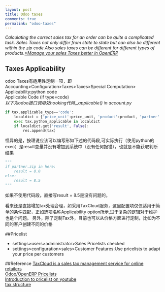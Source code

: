 ```yaml
---
layout: post
title: Odoo taxes 
comments: true
permalink: "odoo-taxes"
---
```


*Calculating the correct sales tax for an order can be quite a complicated task. Sales Taxes not only differ from state to state but can also be different within the zip code.Also sales taxes can be different for different types of products.[>Manage your sales Taxes better in OpenERP](http://bistasolutions.com/blogs/2014/01/16/sales-taxes-in-openerp/)*

## Taxes Applicability
odoo Taxes有适用性定制一项，即Accounting>Configuration>Taxes>Taxes>Special Computation>
Applicability:python code  
Applicable Code (if type=code)  
*以下为odoo接口调用处hooking代码,_applicable() in account.py*

``` python
if tax.applicable_type=='code':
	localdict = {'price_unit':price_unit, 'product':product, 'partner':partner}
	exec tax.python_applicable in localdict
	if localdict.get('result', False):
	    res.append(tax)
```

怪异的是，按理说应该可以编写形如下述的代码段,可实际执行（使用python的exec）是result变量并没有增加到系统中（没有任何报错），也就是不能获取判断结果

``` python
"""
if partner.zip in here:
    result = 8.0
else:
    result = 8.5
"""
```
如果不使用代码段，直接写result = 8.5是没有问题的。

看来还是直接增加tax处理合理，如采用TaxCloud服务，这里配置项仅仅适用于简单的条件匹配，正如选项名称Applicability option所示,过于复杂的逻辑对于维护也是个问题。
另外，除了定制Tax外，目前也可以从价格方面进行定制，比如为不同的客户创建不同的价格

##Pricelist
- settings>users>administrator>Sales Pricelists checked
- settings>configuration>sales>Customer Features:Use pricelists to adapt your price per customers

##Reference
[TaxCloud is a sales tax management service for online retailers](http://www.programmableweb.com/api/taxcloud)  
[Odoo/OpenERP Pricelists](https://apagen.wordpress.com/2013/05/25/openerp-pricelists/)  
[Introduction to pricelist on youtube](https://www.youtube.com/watch?v=gotUoKrMHT0)  
[tax structure](https://doc.odoo.com/6.1/book/3/3_9/tax_structure/)  


